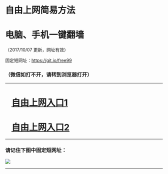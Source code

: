 ﻿# 自由上网简易方法

# 电脑、手机一键翻墙

（2017/10/07 更新，网址有效）

固定短网址：https://git.io/free99

### （微信如打不开，请转到浏览器打开）


***





# &nbsp;&nbsp; <a href="http://ft693621674.fwq-tz-1001.info/fwqtz01.html?t=10070019298 " target="_blank">自由上网入口1</a>
# &nbsp;&nbsp; <a href="http://ft596927599.fwq-tz-1002.info/fwqtz02.html?t=10070015279 " target="_blank">自由上网入口2</a>
***

### 请记住下图中固定短网址：

<img src="https://s3-us-west-2.amazonaws.com/fwq-1001/yjfq-20170905okok.png" /> 


***

